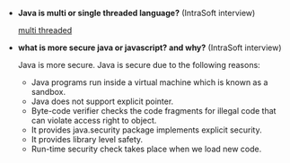- **Java is multi or single threaded language?** (IntraSoft interview)

  [multi threaded](./event%20loop%20%26%20threads.md)
  
-  **what is more secure java or javascript? and why?** (IntraSoft interview)

    Java is more secure. Java is secure due to the following reasons:

    - Java programs run inside a virtual machine which is known as a sandbox.
    - Java does not support explicit pointer.
    - Byte-code verifier checks the code fragments for illegal code that can violate access right to object.
    - It provides java.security package implements explicit security.
    - It provides library level safety.
    - Run-time security check takes place when we load new code.